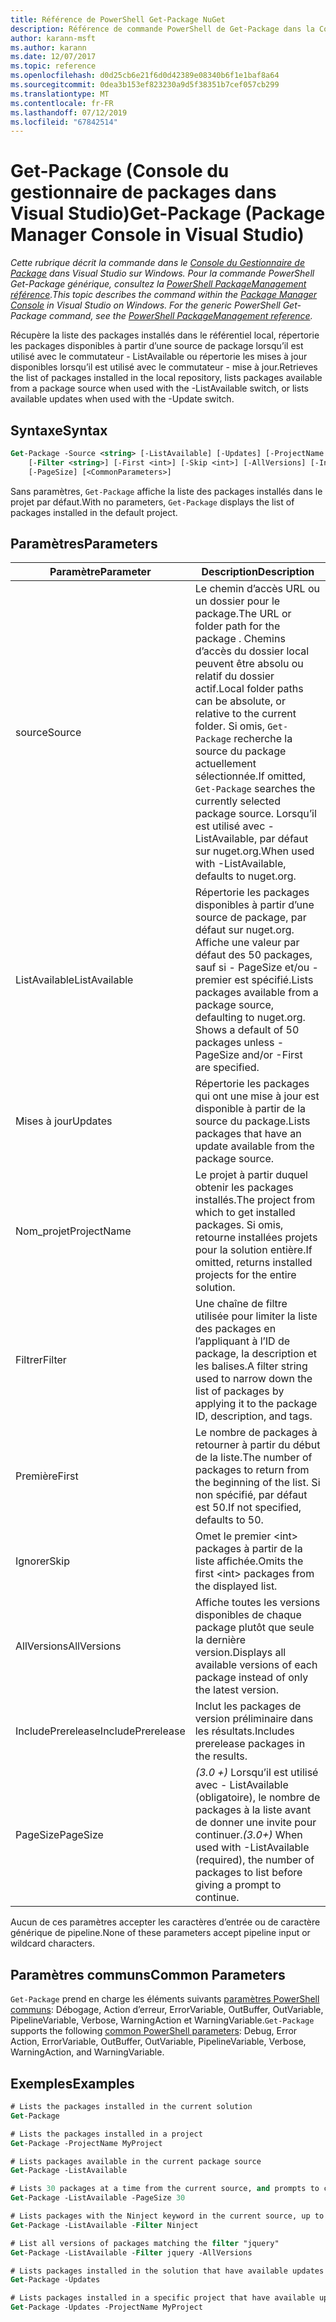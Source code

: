 ```yaml
---
title: Référence de PowerShell Get-Package NuGet
description: Référence de commande PowerShell de Get-Package dans la Console du Gestionnaire de Package NuGet dans Visual Studio.
author: karann-msft
ms.author: karann
ms.date: 12/07/2017
ms.topic: reference
ms.openlocfilehash: d0d25cb6e21f6d0d42389e08340b6f1e1baf8a64
ms.sourcegitcommit: 0dea3b153ef823230a9d5f38351b7cef057cb299
ms.translationtype: MT
ms.contentlocale: fr-FR
ms.lasthandoff: 07/12/2019
ms.locfileid: "67842514"
---
```

# <a name="get-package-package-manager-console-in-visual-studio"></a><span data-ttu-id="7b407-103">Get-Package (Console du gestionnaire de packages dans Visual Studio)</span><span class="sxs-lookup"><span data-stu-id="7b407-103">Get-Package (Package Manager Console in Visual Studio)</span></span>

<span data-ttu-id="7b407-104">*Cette rubrique décrit la commande dans le [Console du Gestionnaire de Package](package-manager-console.md) dans Visual Studio sur Windows. Pour la commande PowerShell Get-Package générique, consultez la [PowerShell PackageManagement référence](/powershell/module/packagemanagement/?view=powershell-6).*</span><span class="sxs-lookup"><span data-stu-id="7b407-104">*This topic describes the command within the [Package Manager Console](package-manager-console.md) in Visual Studio on Windows. For the generic PowerShell Get-Package command, see the [PowerShell PackageManagement reference](/powershell/module/packagemanagement/?view=powershell-6).*</span></span>

<span data-ttu-id="7b407-105">Récupère la liste des packages installés dans le référentiel local, répertorie les packages disponibles à partir d’une source de package lorsqu’il est utilisé avec le commutateur - ListAvailable ou répertorie les mises à jour disponibles lorsqu’il est utilisé avec le commutateur - mise à jour.</span><span class="sxs-lookup"><span data-stu-id="7b407-105">Retrieves the list of packages installed in the local repository, lists packages available from a package source when used with the -ListAvailable switch, or lists available updates when used with the -Update switch.</span></span>

## <a name="syntax"></a><span data-ttu-id="7b407-106">Syntaxe</span><span class="sxs-lookup"><span data-stu-id="7b407-106">Syntax</span></span>

```ps
Get-Package -Source <string> [-ListAvailable] [-Updates] [-ProjectName <string>]
    [-Filter <string>] [-First <int>] [-Skip <int>] [-AllVersions] [-IncludePrerelease]
    [-PageSize] [<CommonParameters>]
```

<span data-ttu-id="7b407-107">Sans paramètres, `Get-Package` affiche la liste des packages installés dans le projet par défaut.</span><span class="sxs-lookup"><span data-stu-id="7b407-107">With no parameters, `Get-Package` displays the list of packages installed in the default project.</span></span>

## <a name="parameters"></a><span data-ttu-id="7b407-108">Paramètres</span><span class="sxs-lookup"><span data-stu-id="7b407-108">Parameters</span></span>

| <span data-ttu-id="7b407-109">Paramètre</span><span class="sxs-lookup"><span data-stu-id="7b407-109">Parameter</span></span> | <span data-ttu-id="7b407-110">Description</span><span class="sxs-lookup"><span data-stu-id="7b407-110">Description</span></span> |
| --- | --- |
| <span data-ttu-id="7b407-111">source</span><span class="sxs-lookup"><span data-stu-id="7b407-111">Source</span></span> | <span data-ttu-id="7b407-112">Le chemin d’accès URL ou un dossier pour le package.</span><span class="sxs-lookup"><span data-stu-id="7b407-112">The URL or folder path for the package .</span></span> <span data-ttu-id="7b407-113">Chemins d’accès du dossier local peuvent être absolu ou relatif du dossier actif.</span><span class="sxs-lookup"><span data-stu-id="7b407-113">Local folder paths can be absolute, or relative to the current folder.</span></span> <span data-ttu-id="7b407-114">Si omis, `Get-Package` recherche la source du package actuellement sélectionnée.</span><span class="sxs-lookup"><span data-stu-id="7b407-114">If omitted, `Get-Package` searches the currently selected package source.</span></span> <span data-ttu-id="7b407-115">Lorsqu’il est utilisé avec - ListAvailable, par défaut sur nuget.org.</span><span class="sxs-lookup"><span data-stu-id="7b407-115">When used with -ListAvailable, defaults to nuget.org.</span></span> |
| <span data-ttu-id="7b407-116">ListAvailable</span><span class="sxs-lookup"><span data-stu-id="7b407-116">ListAvailable</span></span> | <span data-ttu-id="7b407-117">Répertorie les packages disponibles à partir d’une source de package, par défaut sur nuget.org. Affiche une valeur par défaut des 50 packages, sauf si - PageSize et/ou - premier est spécifié.</span><span class="sxs-lookup"><span data-stu-id="7b407-117">Lists packages available from a package source, defaulting to nuget.org. Shows a default of 50 packages unless -PageSize and/or -First are specified.</span></span> |
| <span data-ttu-id="7b407-118">Mises à jour</span><span class="sxs-lookup"><span data-stu-id="7b407-118">Updates</span></span> | <span data-ttu-id="7b407-119">Répertorie les packages qui ont une mise à jour est disponible à partir de la source du package.</span><span class="sxs-lookup"><span data-stu-id="7b407-119">Lists packages that have an update available from the package source.</span></span> |
| <span data-ttu-id="7b407-120">Nom_projet</span><span class="sxs-lookup"><span data-stu-id="7b407-120">ProjectName</span></span> | <span data-ttu-id="7b407-121">Le projet à partir duquel obtenir les packages installés.</span><span class="sxs-lookup"><span data-stu-id="7b407-121">The project from which to get installed packages.</span></span> <span data-ttu-id="7b407-122">Si omis, retourne installées projets pour la solution entière.</span><span class="sxs-lookup"><span data-stu-id="7b407-122">If omitted, returns installed projects for the entire solution.</span></span> |
| <span data-ttu-id="7b407-123">Filtrer</span><span class="sxs-lookup"><span data-stu-id="7b407-123">Filter</span></span> | <span data-ttu-id="7b407-124">Une chaîne de filtre utilisée pour limiter la liste des packages en l’appliquant à l’ID de package, la description et les balises.</span><span class="sxs-lookup"><span data-stu-id="7b407-124">A filter string used to narrow down the list of packages by applying it to the package ID, description, and tags.</span></span> |
| <span data-ttu-id="7b407-125">Première</span><span class="sxs-lookup"><span data-stu-id="7b407-125">First</span></span> | <span data-ttu-id="7b407-126">Le nombre de packages à retourner à partir du début de la liste.</span><span class="sxs-lookup"><span data-stu-id="7b407-126">The number of packages to return from the beginning of the list.</span></span> <span data-ttu-id="7b407-127">Si non spécifié, par défaut est 50.</span><span class="sxs-lookup"><span data-stu-id="7b407-127">If not specified, defaults to 50.</span></span> |
| <span data-ttu-id="7b407-128">Ignorer</span><span class="sxs-lookup"><span data-stu-id="7b407-128">Skip</span></span> | <span data-ttu-id="7b407-129">Omet le premier &lt;int&gt; packages à partir de la liste affichée.</span><span class="sxs-lookup"><span data-stu-id="7b407-129">Omits the first &lt;int&gt; packages from the displayed list.</span></span>  |
| <span data-ttu-id="7b407-130">AllVersions</span><span class="sxs-lookup"><span data-stu-id="7b407-130">AllVersions</span></span> | <span data-ttu-id="7b407-131">Affiche toutes les versions disponibles de chaque package plutôt que seule la dernière version.</span><span class="sxs-lookup"><span data-stu-id="7b407-131">Displays all available versions of each package instead of only the latest version.</span></span> |
| <span data-ttu-id="7b407-132">IncludePrerelease</span><span class="sxs-lookup"><span data-stu-id="7b407-132">IncludePrerelease</span></span> | <span data-ttu-id="7b407-133">Inclut les packages de version préliminaire dans les résultats.</span><span class="sxs-lookup"><span data-stu-id="7b407-133">Includes prerelease packages in the results.</span></span> |
| <span data-ttu-id="7b407-134">PageSize</span><span class="sxs-lookup"><span data-stu-id="7b407-134">PageSize</span></span> | <span data-ttu-id="7b407-135">*(3.0 +)*  Lorsqu’il est utilisé avec - ListAvailable (obligatoire), le nombre de packages à la liste avant de donner une invite pour continuer.</span><span class="sxs-lookup"><span data-stu-id="7b407-135">*(3.0+)* When used with -ListAvailable (required), the number of packages to list before giving a prompt to continue.</span></span> |

<span data-ttu-id="7b407-136">Aucun de ces paramètres accepter les caractères d’entrée ou de caractère générique de pipeline.</span><span class="sxs-lookup"><span data-stu-id="7b407-136">None of these parameters accept pipeline input or wildcard characters.</span></span>

## <a name="common-parameters"></a><span data-ttu-id="7b407-137">Paramètres communs</span><span class="sxs-lookup"><span data-stu-id="7b407-137">Common Parameters</span></span>

<span data-ttu-id="7b407-138">`Get-Package` prend en charge les éléments suivants [paramètres PowerShell communs](http://go.microsoft.com/fwlink/?LinkID=113216): Débogage, Action d’erreur, ErrorVariable, OutBuffer, OutVariable, PipelineVariable, Verbose, WarningAction et WarningVariable.</span><span class="sxs-lookup"><span data-stu-id="7b407-138">`Get-Package` supports the following [common PowerShell parameters](http://go.microsoft.com/fwlink/?LinkID=113216): Debug, Error Action, ErrorVariable, OutBuffer, OutVariable, PipelineVariable, Verbose, WarningAction, and WarningVariable.</span></span>

## <a name="examples"></a><span data-ttu-id="7b407-139">Exemples</span><span class="sxs-lookup"><span data-stu-id="7b407-139">Examples</span></span>

```ps
# Lists the packages installed in the current solution
Get-Package

# Lists the packages installed in a project
Get-Package -ProjectName MyProject

# Lists packages available in the current package source
Get-Package -ListAvailable

# Lists 30 packages at a time from the current source, and prompts to continue if more are available
Get-Package -ListAvailable -PageSize 30

# Lists packages with the Ninject keyword in the current source, up to 50
Get-Package -ListAvailable -Filter Ninject

# List all versions of packages matching the filter "jquery"
Get-Package -ListAvailable -Filter jquery -AllVersions

# Lists packages installed in the solution that have available updates
Get-Package -Updates

# Lists packages installed in a specific project that have available updates
Get-Package -Updates -ProjectName MyProject
```
